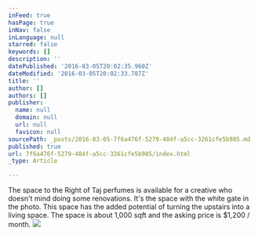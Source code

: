 ```yaml
---
inFeed: true
hasPage: true
inNav: false
inLanguage: null
starred: false
keywords: []
description: ''
datePublished: '2016-03-05T20:02:35.960Z'
dateModified: '2016-03-05T20:02:33.787Z'
title: ''
author: []
authors: []
publisher:
  name: null
  domain: null
  url: null
  favicon: null
sourcePath: _posts/2016-03-05-7f6a476f-5279-484f-a5cc-3261cfe5b985.md
published: true
url: 7f6a476f-5279-484f-a5cc-3261cfe5b985/index.html
_type: Article

---
```

The space to the Right of Taj perfumes is available for a creative who doesn't mind doing some renovations. It's the space with the white gate in the photo. This space has the added potential of turning the upstairs into a living space.  The space is about 1,000 sqft and the asking price is $1,200 / month. ![](https://the-grid-user-content.s3-us-west-2.amazonaws.com/9c18f082-16cc-44b7-a9b2-6e6788172caa.jpg)
